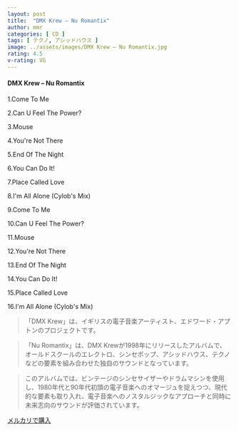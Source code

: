 ```yaml
---
layout: post
title:  "DMX Krew – Nu Romantix"
author: mmr
categories: [ CD ]
tags: [ テクノ, アシッドハウス ]
image: ../assets/images/DMX Krew – Nu Romantix.jpg
rating: 4.5
v-rating: VG
---
```


#### DMX Krew – Nu Romantix

1.Come To Me

2.Can U Feel The Power?

3.Mouse

4.You're Not There

5.End Of The Night

6.You Can Do It!

7.Place Called Love

8.I'm All Alone (Cylob's Mix)

9.Come To Me

10.Can U Feel The Power?

11.Mouse

12.You're Not There

13.End Of The Night

14.You Can Do It!

15.Place Called Love

16.I'm All Alone (Cylob's Mix)

> 「DMX Krew」は、イギリスの電子音楽アーティスト、エドワード・アプトンのプロジェクトです。

> 「Nu Romantix」は、DMX Krewが1998年にリリースしたアルバムで、オールドスクールのエレクトロ、シンセポップ、アシッドハウス、テクノなどの要素を組み合わせた独自のサウンドとなっています。

> このアルバムでは、ビンテージのシンセサイザーやドラムマシンを使用し、1980年代と90年代初頭の電子音楽へのオマージュを捉えつつ、現代的な要素も取り入れ、電子音楽へのノスタルジックなアプローチと同時に未来志向のサウンドが評価されています。

[メルカリで購入](https://jp.mercari.com/item/m46188068104)
